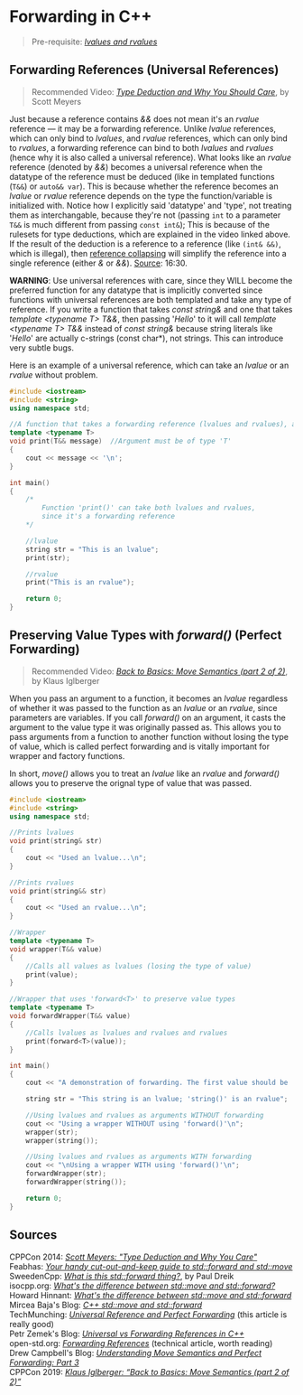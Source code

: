 # Forwarding in C++
> Pre-requisite: [_lvalues and rvalues_](https://github.com/EthanC2/Notes-and-Writeups/blob/main/C%2B%2B/Advanced/Move%20Semantics.md#lvalues-and-rvalues) <br />

## Forwarding References (Universal References)
> Recommended Video: [_Type Deduction and Why You Should Care_](https://www.youtube.com/watch?v=wQxj20X-tIU), by Scott Meyers

Just because a reference contains _&&_ does not mean it's an _rvalue_ reference — it may be a forwarding reference.
Unlike _lvalue_ references, which can only bind to _lvalues_, and _rvalue_ references, which can only bind to _rvalues_, a forwarding reference can bind to both
_lvalues_ and _rvalues_ (hence why it is also called a universal reference). What looks like an _rvalue_ reference (denoted by _&&_) becomes a universal reference when 
the datatype of the reference must be deduced (like in templated functions (`T&&`) or `auto&& var`). This is because whether the reference becomes an _lvalue_ or _rvalue_
reference depends on the type the function/variable is initialized with. Notice how I explicitly said 'datatype' and 'type', not treating them as interchangable, because they're
not (passing `int` to a parameter `T&&` is much different from passing `const int&`); This is because of the rulesets for type deductions, which are explained in the video linked above.
If the result of the deduction is a reference to a reference (like `(int& &&)`, which is illegal), then 
[reference collapsing](https://www.ibm.com/docs/en/xl-c-and-cpp-aix/13.1.2?topic=operators-reference-collapsing-c11) will simplify the reference into a single reference
(either _&_ or _&&_). [Source](https://www.youtube.com/watch?v=pIzaZbKUw2s): 16:30.

**WARNING**: Use universal references with care, since they WILL become the preferred function for any datatype that is implicitly converted since functions with universal
references are both templated and take any type of reference. If you write a function that takes _const string&_ and one that takes _template \<typename T\> T&&_, then passing 
'_Hello_' to it will call _template \<typename T\> T&&_ instead of _const string&_ because string literals like '_Hello_' are actually c-strings (const char\*), not strings.
This can introduce very subtle bugs.

Here is an example of a universal reference, which can take an _lvalue_ or an _rvalue_ without problem.
```C++
#include <iostream>
#include <string>
using namespace std;

//A function that takes a forwarding reference (lvalues and rvalues), a templated '&&'
template <typename T>
void print(T&& message)  //Argument must be of type 'T'
{
    cout << message << '\n';
}

int main()
{
    /*
        Function 'print()' can take both lvalues and rvalues,
        since it's a forwarding reference
    */

    //lvalue
    string str = "This is an lvalue";
    print(str);

    //rvalue
    print("This is an rvalue");

    return 0;
}
```

## 

## Preserving Value Types with _forward()_ (Perfect Forwarding)
> Recommended Video: [_Back to Basics: Move Semantics (part 2 of 2)_](https://www.youtube.com/watch?v=pIzaZbKUw2s), by Klaus Iglberger <br />

When you pass an argument to a function, it becomes an _lvalue_ regardless of whether it was passed to the function as an _lvalue_ or an _rvalue_, since parameters 
are variables. If you call _forward()_ on an argument, it casts the argument to the value type it was originally passed as. This allows you to pass arguments from
a function to another function without losing the type of value, which is called perfect forwarding and is vitally important for wrapper and factory functions.

In short, _move()_ allows you to treat an _lvalue_ like an _rvalue_ and _forward()_ allows you to preserve the orignal type of value that was passed.

```C++
#include <iostream>
#include <string>
using namespace std;

//Prints lvalues
void print(string& str)
{
    cout << "Used an lvalue...\n";
}

//Prints rvalues
void print(string&& str)
{
    cout << "Used an rvalue...\n";
}

//Wrapper
template <typename T>
void wrapper(T&& value)
{
    //Calls all values as lvalues (losing the type of value)
    print(value);
}

//Wrapper that uses 'forward<T>' to preserve value types
template <typename T>
void forwardWrapper(T&& value)
{
    //Calls lvalues as lvalues and rvalues and rvalues
    print(forward<T>(value));
}

int main()
{
    cout << "A demonstration of forwarding. The first value should be 'lvalue' and the second should be 'rvalue'\n\n";

    string str = "This string is an lvalue; 'string()' is an rvalue";

    //Using lvalues and rvalues as arguments WITHOUT forwarding
    cout << "Using a wrapper WITHOUT using 'forward()'\n";
    wrapper(str);
    wrapper(string());

    //Using lvalues and rvalues as arguments WITH forwarding
    cout << "\nUsing a wrapper WITH using 'forward()'\n";
    forwardWrapper(str);
    forwardWrapper(string());

    return 0;
}
```

## Sources
CPPCon 2014: [_Scott Meyers: "Type Deduction and Why You Care"_](https://www.youtube.com/watch?v=wQxj20X-tIU) <br />
Feabhas: [_Your handy cut-out-and-keep guide to std::forward and std::move_](https://blog.feabhas.com/2018/04/handy-cut-keep-guide-stdforward-stdmove/) <br />
SweedenCpp: [_What is this std::forward thing?_](https://www.youtube.com/watch?v=srdwFMZY3Hg), by Paul Dreik <br />
isocpp.org: [_What's the difference between std::move and std::forward?_](https://isocpp.org/blog/2018/02/quick-q-whats-the-difference-between-stdmove-and-stdforward) <br />
Howard Hinnant: [_What's the difference between std::move and std::forward_](https://stackoverflow.com/questions/9671749/whats-the-difference-between-stdmove-and-stdforward/9672202#9672202) <br />
Mircea Baja's Blog: [_C++ std::move and std::forward_](https://bajamircea.github.io/coding/cpp/2016/04/07/move-forward.html) <br />
TechMunching: [_Universal Reference and Perfect Forwarding_](https://techmunching.com/universal-reference-and-perfect-forwarding/) (this article is really good) <br />
Petr Zemek's Blog: [_Universal vs Forwarding References in C++_](https://blog.petrzemek.net/2016/09/17/universal-vs-forwarding-references-in-cpp/) <br />
open-std.org: [_Forwarding References_](http://www.open-std.org/jtc1/sc22/wg21/docs/papers/2014/n4164.pdf) (technical article, worth reading) <br />
Drew Campbell's Blog: [_Understanding Move Semantics and Perfect Forwarding: Part 3_](https://drewcampbell92.medium.com/understanding-move-semantics-and-perfect-forwarding-part-3-65575d523ff8) <br />
CPPCon 2019: [_Klaus Iglberger: “Back to Basics: Move Semantics (part 2 of 2)”_](https://www.youtube.com/watch?v=pIzaZbKUw2s&t) <br />
